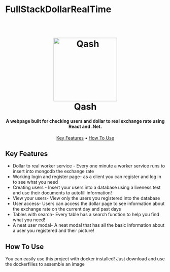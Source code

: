 # FullStackDollarRealTime
<h1 align="center">
  <br>
 <img src="https://i.imgur.com/ZZJb8Zp.png" alt="Qash" width="200">
  <br>
  Qash
  <br>
</h1>

<h4 align="center">A webpage built for checking users and dollar to real exchange rate using React and .Net.</h4>


<p align="center">
  <a href="#key-features">Key Features</a> •
  <a href="#how-to-use">How To Use</a> 

</p>


## Key Features

* Dollar to real worker service - Every one minute a worker service runs to insert into mongodb the exchange rate
* Working login and register page- as a client you can register and log in to see what you need
* Creating users - Insert your users into a database using a liveness test and use their documents to autofill information!
* View your users- View only the users you registered into the database
* User access- Users can access the dollar page to see information about the exchange rate on the current day and past days
* Tables with search- Every table has a search function to help you find what you need!
* A neat user modal- A neat modal that has all the basic information about a user you registered and their picture!

## How To Use

You can easily use this project with docker installed! Just download and use the dockerfilles to assemble an image




